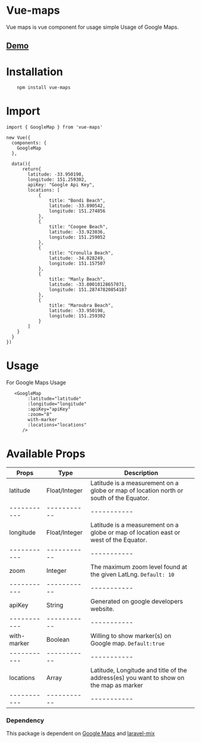 # Vue-maps

Vue maps is vue component for usage simple Usage of Google Maps.

[Demo](https://kymrj.csb.app/)
---

# Installation
```
    npm install vue-maps
```

# Import
```
import { GoogleMap } from 'vue-maps'

new Vue({
  components: {
    GoogleMap
  },

  data(){
      return{
        latitude: -33.950198,
        longitude: 151.259302,
        apiKey: "Google Api Key",
        locations: [
            {
                title: "Bondi Beach",
                latitude: -33.890542,
                longitude: 151.274856
            },
            {
                title: "Coogee Beach",
                latitude: -33.923036,
                longitude: 151.259052
            },
            {
                title: "Cronulla Beach",
                latitude: -34.028249,
                longitude: 151.157507
            },
            {
                title: "Manly Beach",
                latitude: -33.80010128657071,
                longitude: 151.28747820854187
            },
            {
                title: "Maroubra Beach",
                latitude: -33.950198,
                longitude: 151.259302
            }
        ]
    }
  }
})
```

# Usage
For Google Maps Usage
```
   <GoogleMap
        :latitude="latitude"
        :longitude="longitude"
        :apiKey="apiKey"
        :zoom="8"
        with-marker
        :locations="locations"
      />
```
# Available Props
| Props | Type | Description |
| ----------- | ----------- |----------- |
| latitude | Float/Integer | Latitude is a measurement on a globe or map of location north or south of the Equator.|
| ----------- | ----------- |----------- |
| longitude | Float/Integer | Latitude is a measurement on a globe or map of location east or west of the Equator.|
| ----------- | ----------- |----------- |
| zoom | Integer | The maximum zoom level found at the given LatLng. `Default: 10`|
| ----------- | ----------- |----------- |
| apiKey | String | Generated on google developers website.|
| ----------- | ----------- |----------- |
| with-marker | Boolean | Willing to show marker(s) on Google map. `Default:true`|
| ----------- | ----------- |----------- |
| locations | Array | Latitude, Longitude and title of the address(es) you want to show on the map as marker|
| ----------- | ----------- |----------- |


### Dependency
This package is dependent on [Google Maps](https://maps.google.com) and [laravel-mix](https://laravel-mix.com/)